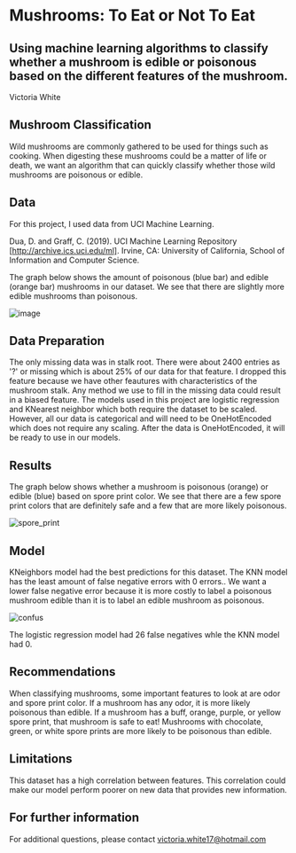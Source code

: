 # Mushrooms: To Eat or Not To Eat
## Using machine learning algorithms to classify whether a mushroom is edible or poisonous based on the different features of the mushroom.

Victoria White

## Mushroom Classification
Wild mushrooms are commonly gathered to be used for things such as cooking. When digesting these mushrooms could be a matter of life or death, we want an algorithm that can quickly classify whether those wild mushrooms are poisonous or edible.

## Data
For this project, I used data from UCI Machine Learning. 

Dua, D. and Graff, C. (2019). UCI Machine Learning Repository [http://archive.ics.uci.edu/ml]. Irvine, CA: University of California, School of Information and Computer Science.

The graph below shows the amount of poisonous (blue bar) and edible (orange bar) mushrooms in our dataset. We see that there are slightly more edible mushrooms than poisonous. 

![image](https://user-images.githubusercontent.com/106834973/191843627-a60a6c01-6ebc-4976-aa91-4a05199e7183.png)


## Data Preparation
The only missing data was in stalk root. There were about 2400 entries as '?' or missing which is about 25% of our data for that feature. I dropped this feature because we have other feautures with characteristics of the mushroom stalk. Any method we use to fill in the missing data could result in a biased feature. The models used in this project are logistic regression and KNearest neighbor which both require the dataset to be scaled. However, all our data is categorical and will need to be OneHotEncoded which does not require any scaling. After the data is OneHotEncoded, it will be ready to use in our models.

## Results


The graph below shows whether a mushroom is poisonous (orange) or edible (blue) based on spore print color. We see that there are a few spore print colors that are definitely safe and a few that are more likely poisonous. 

![spore_print](https://user-images.githubusercontent.com/106834973/192344396-ce622c03-5dde-470d-bae5-a590526eda98.png)

## Model
KNeighbors model had the best predictions for this dataset. The KNN model has the least amount of false negative errors with 0 errors.. We want a lower false negative error because it is more costly to label a poisonous mushroom edible than it is to label an edible mushroom as poisonous.

![confus](https://user-images.githubusercontent.com/106834973/192344274-162abc00-a20a-424a-814a-4251ce79f7a9.png)

The logistic regression model had 26 false negatives whle the KNN model had 0. 

## Recommendations
When classifying mushrooms, some important features to look at are odor and spore print color. If a mushroom has any odor, it is more likely poisonous than edible. If a mushroom has a buff, orange, purple, or yellow spore print, that mushroom is safe to eat! Mushrooms with chocolate, green, or white spore prints are more likely to be poisonous than edible. 

## Limitations 
This dataset has a high correlation between features. This correlation could make our model perform poorer on new data that provides new information.

## For further information
For additional questions, please contact victoria.white17@hotmail.com
